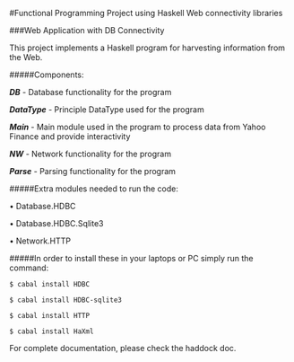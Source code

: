 #Functional Programming Project using Haskell Web connectivity libraries

###Web Application with DB Connectivity

This project implements a Haskell program for harvesting information from the Web. 

#####Components:

**_DB_** - Database functionality for the program

**_DataType_** - Principle DataType used for the program

**_Main_** - Main module used in the program to process data from Yahoo Finance and provide interactivity

**_NW_** - Network functionality for the program

**_Parse_** - Parsing functionality for the program


#####Extra modules needed to run the code: 

• Database.HDBC

• Database.HDBC.Sqlite3

• Network.HTTP


#####In order to install these in your laptops or PC simply run the command:
```
$ cabal install HDBC

$ cabal install HDBC-sqlite3

$ cabal install HTTP

$ cabal install HaXml
```

For complete documentation, please check the haddock doc.
